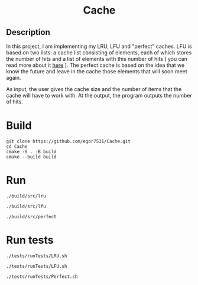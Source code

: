 <h1 align="center">Cache</h1>

## Description
In this project, I am implementing my LRU, LFU and "perfect" caches. LFU is based on two lists: a cache list consisting of elements, each of which stores the number of hits and a list of elements with this number of hits (
you can read more about it [here](https://arpitbhayani.me/blogs/lfu/) ). The perfect cache is based on the idea that we know the future and leave in the cache those elements that will soon meet again.

As input, the user gives the cache size and the number of items that the cache will have to work with. At the output, the program outputs the number of hits.

# Build
```
git clone https://github.com/egor7531/Cache.git
cd Cache
cmake -S . -B build
cmake --build build
```
# Run
```
./build/src/lru
```
```
./build/src/lfu
```
```
./build/src/perfect 
```
# Run tests

```
./tests/runTests/LRU.sh
```
```
./tests/runTests/LFU.sh
```
```
./tests/runTests/Perfect.sh
```
